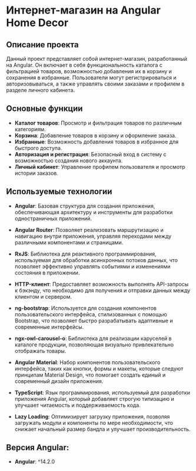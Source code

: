# Интернет-магазин на Angular Home Decor

## Описание проекта

Данный проект представляет собой интернет-магазин, разработанный на Angular. Он включает в себя функциональность каталога с фильтрацией товаров, возможностью добавления их в корзину и сохранения в избранные. 
Пользователи могут регистрироваться и авторизовываться, а также управлять своими заказами и профилем в разделе личного кабинета.

## Основные функции

- **Каталог товаров**: Просмотр и фильтрация товаров по различным категориям.
- **Корзина**: Добавление товаров в корзину и оформление заказа.
- **Избранные**: Возможность добавления товаров в избранное для быстрого доступа.
- **Авторизация и регистрация**: Безопасный вход в систему с возможностью создания нового аккаунта.
- **Личный кабинет**: Управление профилем пользователя и просмотр истории заказов.

## Используемые технологии

- **Angular**: Базовая структура для создания приложения, обеспечивающая архитектуру и инструменты для разработки одностраничных приложений.
  
- **Angular Router**: Позволяет реализовать маршрутизацию и навигацию внутри приложения, управляя переходами между различными компонентами и страницами.
  
- **RxJS**: Библиотека для реактивного программирования, используемая для обработки асинхронных потоков данных, что позволяет эффективно управлять событиями и изменениями состояния в приложении.
  
- **HTTP-клиент**: Предоставляет возможность выполнять API-запросы к бэкэнду, что необходимо для получения и отправки данных между клиентом и сервером.
  
- **ng-bootstrap**: Используется для создания компонентов пользовательского интерфейса, стилизованных с помощью Bootstrap, что позволяет быстро разрабатывать адаптивные и современные интерфейсы.
  
- **ngx-owl-carousel-o**: Библиотека для реализации каруселей в каталоге продукции, позволяющая визуально привлекательно отображать товары.
  
- **Angular Material**: Набор компонентов пользовательского интерфейса, таких как кнопки, формы и макеты, которые следуют принципам Material Design, что помогает создать единый и современный дизайн приложения.
  
- **TypeScript**: Язык программирования, используемый для разработки приложения Angular, который добавляет строгую типизацию и улучшает читаемость и поддерживаемость кода.
  
- **Lazy Loading**: Оптимизирует загрузку приложения, позволяя загружать модули и компоненты по мере необходимости, что снижает начальный размер бандла и улучшает производительность.

 ## Версия Angular:
- **Angular**: ^14.2.0
